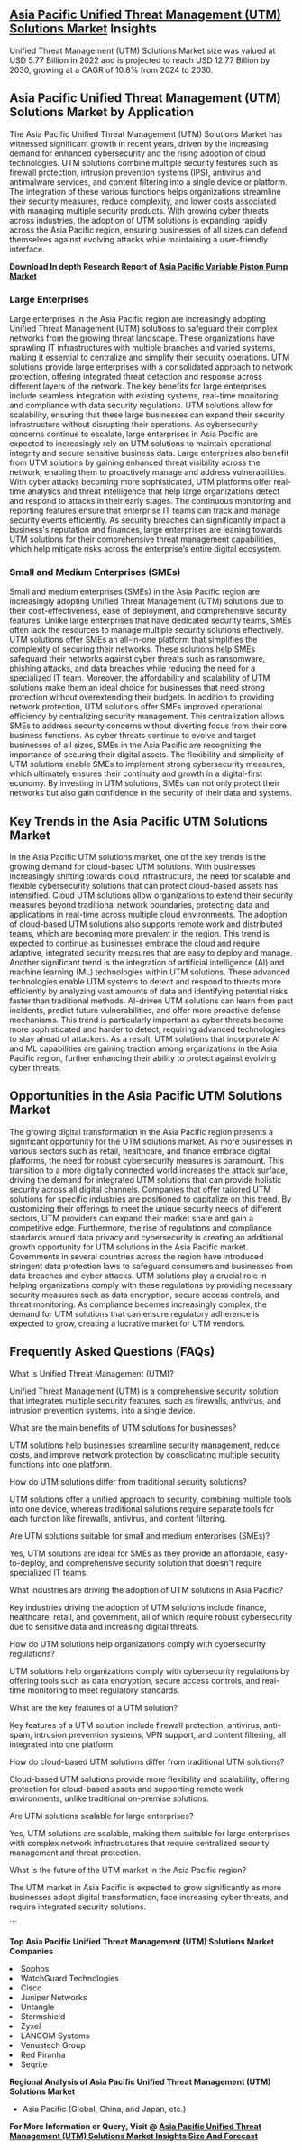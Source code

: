 <h2><a href="https://www.verifiedmarketreports.com/download-sample/?rid=241740&amp;utm_source=Github-Feb&amp;utm_medium=219" target="_blank">Asia Pacific Unified Threat Management (UTM) Solutions Market</a> Insights</h2><p>Unified Threat Management (UTM) Solutions Market size was valued at USD 5.77 Billion in 2022 and is projected to reach USD 12.77 Billion by 2030, growing at a CAGR of 10.8% from 2024 to 2030.</p><p><h2>Asia Pacific Unified Threat Management (UTM) Solutions Market by Application</h2> <p>The Asia Pacific Unified Threat Management (UTM) Solutions Market has witnessed significant growth in recent years, driven by the increasing demand for enhanced cybersecurity and the rising adoption of cloud technologies. UTM solutions combine multiple security features such as firewall protection, intrusion prevention systems (IPS), antivirus and antimalware services, and content filtering into a single device or platform. The integration of these various functions helps organizations streamline their security measures, reduce complexity, and lower costs associated with managing multiple security products. With growing cyber threats across industries, the adoption of UTM solutions is expanding rapidly across the Asia Pacific region, ensuring businesses of all sizes can defend themselves against evolving attacks while maintaining a user-friendly interface. <p><strong>Download In depth Research Report of <a href="https://www.verifiedmarketreports.com/download-sample/?rid=236118&amp;utm_source=Pulse-Dec&amp;utm_medium=219" target="_blank">Asia Pacific Variable Piston Pump Market</a></strong></p> </p> <h3>Large Enterprises</h3> <p>Large enterprises in the Asia Pacific region are increasingly adopting Unified Threat Management (UTM) solutions to safeguard their complex networks from the growing threat landscape. These organizations have sprawling IT infrastructures with multiple branches and varied systems, making it essential to centralize and simplify their security operations. UTM solutions provide large enterprises with a consolidated approach to network protection, offering integrated threat detection and response across different layers of the network. The key benefits for large enterprises include seamless integration with existing systems, real-time monitoring, and compliance with data security regulations. UTM solutions allow for scalability, ensuring that these large businesses can expand their security infrastructure without disrupting their operations. As cybersecurity concerns continue to escalate, large enterprises in Asia Pacific are expected to increasingly rely on UTM solutions to maintain operational integrity and secure sensitive business data. Large enterprises also benefit from UTM solutions by gaining enhanced threat visibility across the network, enabling them to proactively manage and address vulnerabilities. With cyber attacks becoming more sophisticated, UTM platforms offer real-time analytics and threat intelligence that help large organizations detect and respond to attacks in their early stages. The continuous monitoring and reporting features ensure that enterprise IT teams can track and manage security events efficiently. As security breaches can significantly impact a business's reputation and finances, large enterprises are leaning towards UTM solutions for their comprehensive threat management capabilities, which help mitigate risks across the enterprise’s entire digital ecosystem. <h3>Small and Medium Enterprises (SMEs)</h3> <p>Small and medium enterprises (SMEs) in the Asia Pacific region are increasingly adopting Unified Threat Management (UTM) solutions due to their cost-effectiveness, ease of deployment, and comprehensive security features. Unlike large enterprises that have dedicated security teams, SMEs often lack the resources to manage multiple security solutions effectively. UTM solutions offer SMEs an all-in-one platform that simplifies the complexity of securing their networks. These solutions help SMEs safeguard their networks against cyber threats such as ransomware, phishing attacks, and data breaches while reducing the need for a specialized IT team. Moreover, the affordability and scalability of UTM solutions make them an ideal choice for businesses that need strong protection without overextending their budgets. In addition to providing network protection, UTM solutions offer SMEs improved operational efficiency by centralizing security management. This centralization allows SMEs to address security concerns without diverting focus from their core business functions. As cyber threats continue to evolve and target businesses of all sizes, SMEs in the Asia Pacific are recognizing the importance of securing their digital assets. The flexibility and simplicity of UTM solutions enable SMEs to implement strong cybersecurity measures, which ultimately ensures their continuity and growth in a digital-first economy. By investing in UTM solutions, SMEs can not only protect their networks but also gain confidence in the security of their data and systems. <h2>Key Trends in the Asia Pacific UTM Solutions Market</h2> <p>In the Asia Pacific UTM solutions market, one of the key trends is the growing demand for cloud-based UTM solutions. With businesses increasingly shifting towards cloud infrastructure, the need for scalable and flexible cybersecurity solutions that can protect cloud-based assets has intensified. Cloud UTM solutions allow organizations to extend their security measures beyond traditional network boundaries, protecting data and applications in real-time across multiple cloud environments. The adoption of cloud-based UTM solutions also supports remote work and distributed teams, which are becoming more prevalent in the region. This trend is expected to continue as businesses embrace the cloud and require adaptive, integrated security measures that are easy to deploy and manage. Another significant trend is the integration of artificial intelligence (AI) and machine learning (ML) technologies within UTM solutions. These advanced technologies enable UTM systems to detect and respond to threats more efficiently by analyzing vast amounts of data and identifying potential risks faster than traditional methods. AI-driven UTM solutions can learn from past incidents, predict future vulnerabilities, and offer more proactive defense mechanisms. This trend is particularly important as cyber threats become more sophisticated and harder to detect, requiring advanced technologies to stay ahead of attackers. As a result, UTM solutions that incorporate AI and ML capabilities are gaining traction among organizations in the Asia Pacific region, further enhancing their ability to protect against evolving cyber threats. <h2>Opportunities in the Asia Pacific UTM Solutions Market</h2> <p>The growing digital transformation in the Asia Pacific region presents a significant opportunity for the UTM solutions market. As more businesses in various sectors such as retail, healthcare, and finance embrace digital platforms, the need for robust cybersecurity measures is paramount. This transition to a more digitally connected world increases the attack surface, driving the demand for integrated UTM solutions that can provide holistic security across all digital channels. Companies that offer tailored UTM solutions for specific industries are positioned to capitalize on this trend. By customizing their offerings to meet the unique security needs of different sectors, UTM providers can expand their market share and gain a competitive edge. Furthermore, the rise of regulations and compliance standards around data privacy and cybersecurity is creating an additional growth opportunity for UTM solutions in the Asia Pacific market. Governments in several countries across the region have introduced stringent data protection laws to safeguard consumers and businesses from data breaches and cyber attacks. UTM solutions play a crucial role in helping organizations comply with these regulations by providing necessary security measures such as data encryption, secure access controls, and threat monitoring. As compliance becomes increasingly complex, the demand for UTM solutions that can ensure regulatory adherence is expected to grow, creating a lucrative market for UTM vendors. <h2>Frequently Asked Questions (FAQs)</h2> <p>What is Unified Threat Management (UTM)?</p> <p>Unified Threat Management (UTM) is a comprehensive security solution that integrates multiple security features, such as firewalls, antivirus, and intrusion prevention systems, into a single device.</p> <p>What are the main benefits of UTM solutions for businesses?</p> <p>UTM solutions help businesses streamline security management, reduce costs, and improve network protection by consolidating multiple security functions into one platform.</p> <p>How do UTM solutions differ from traditional security solutions?</p> <p>UTM solutions offer a unified approach to security, combining multiple tools into one device, whereas traditional solutions require separate tools for each function like firewalls, antivirus, and content filtering.</p> <p>Are UTM solutions suitable for small and medium enterprises (SMEs)?</p> <p>Yes, UTM solutions are ideal for SMEs as they provide an affordable, easy-to-deploy, and comprehensive security solution that doesn't require specialized IT teams.</p> <p>What industries are driving the adoption of UTM solutions in Asia Pacific?</p> <p>Key industries driving the adoption of UTM solutions include finance, healthcare, retail, and government, all of which require robust cybersecurity due to sensitive data and increasing digital threats.</p> <p>How do UTM solutions help organizations comply with cybersecurity regulations?</p> <p>UTM solutions help organizations comply with cybersecurity regulations by offering tools such as data encryption, secure access controls, and real-time monitoring to meet regulatory standards.</p> <p>What are the key features of a UTM solution?</p> <p>Key features of a UTM solution include firewall protection, antivirus, anti-spam, intrusion prevention systems, VPN support, and content filtering, all integrated into one platform.</p> <p>How do cloud-based UTM solutions differ from traditional UTM solutions?</p> <p>Cloud-based UTM solutions provide more flexibility and scalability, offering protection for cloud-based assets and supporting remote work environments, unlike traditional on-premise solutions.</p> <p>Are UTM solutions scalable for large enterprises?</p> <p>Yes, UTM solutions are scalable, making them suitable for large enterprises with complex network infrastructures that require centralized security management and threat protection.</p> <p>What is the future of the UTM market in the Asia Pacific region?</p> <p>The UTM market in Asia Pacific is expected to grow significantly as more businesses adopt digital transformation, face increasing cyber threats, and require integrated security solutions.</p> ```</p><p><strong>Top Asia Pacific Unified Threat Management (UTM) Solutions Market Companies</strong></p><div data-test-id=""><p><li>Sophos</li><li> WatchGuard Technologies</li><li> Cisco</li><li> Juniper Networks</li><li> Untangle</li><li> Stormshield</li><li> Zyxel</li><li> LANCOM Systems</li><li> Venustech Group</li><li> Red Piranha</li><li> Seqrite</li></p><div><strong>Regional Analysis of&nbsp;Asia Pacific Unified Threat Management (UTM) Solutions Market</strong></div><ul><li dir="ltr"><p dir="ltr">Asia Pacific (Global, China, and Japan, etc.)</p></li></ul><p><strong>For More Information or Query, Visit @&nbsp;</strong><strong><a href="https://www.verifiedmarketreports.com/product/unified-threat-management-utm-solutions-market/?utm_source=Github-Feb&amp;utm_medium=219" target="_blank">Asia Pacific Unified Threat Management (UTM) Solutions Market Insights Size And Forecast</a></strong></p></div><h2>&nbsp;</h2><div data-test-id="">&nbsp;</div>
